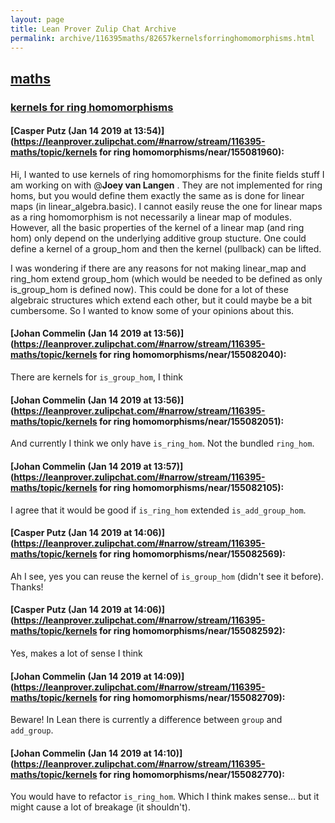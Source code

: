 ```yaml
---
layout: page
title: Lean Prover Zulip Chat Archive 
permalink: archive/116395maths/82657kernelsforringhomomorphisms.html
---
```


## [maths](index.html)
### [kernels for ring homomorphisms](82657kernelsforringhomomorphisms.html)

#### [Casper Putz (Jan 14 2019 at 13:54)](https://leanprover.zulipchat.com/#narrow/stream/116395-maths/topic/kernels for ring homomorphisms/near/155081960):
Hi, I wanted to use kernels of ring homomorphisms for the finite fields stuff I am working on with @**Joey van Langen** . They are not implemented for ring homs, but you would define them exactly the same as is done for linear maps (in linear_algebra.basic). I cannot easily reuse the one for linear maps as a ring homomorphism is not necessarily a linear map of modules. However, all the basic properties of the kernel of a linear map (and ring hom) only depend on the underlying additive group stucture. One could define a kernel of a group_hom and then the kernel (pullback) can be lifted.

I was wondering if there are any reasons for not making linear_map and ring_hom extend group_hom (which would be needed to be defined as only is_group_hom is defined now). This could be done for a lot of these algebraic structures which extend each other, but it could maybe be a bit cumbersome. So I wanted to know some of your opinions about this.

#### [Johan Commelin (Jan 14 2019 at 13:56)](https://leanprover.zulipchat.com/#narrow/stream/116395-maths/topic/kernels for ring homomorphisms/near/155082040):
There are kernels for `is_group_hom`, I think

#### [Johan Commelin (Jan 14 2019 at 13:56)](https://leanprover.zulipchat.com/#narrow/stream/116395-maths/topic/kernels for ring homomorphisms/near/155082051):
And currently I think we only have `is_ring_hom`. Not the bundled `ring_hom`.

#### [Johan Commelin (Jan 14 2019 at 13:57)](https://leanprover.zulipchat.com/#narrow/stream/116395-maths/topic/kernels for ring homomorphisms/near/155082105):
I agree that it would be good if `is_ring_hom` extended `is_add_group_hom`.

#### [Casper Putz (Jan 14 2019 at 14:06)](https://leanprover.zulipchat.com/#narrow/stream/116395-maths/topic/kernels for ring homomorphisms/near/155082569):
Ah I see, yes you can reuse the kernel of `is_group_hom` (didn't see it before). Thanks!

#### [Casper Putz (Jan 14 2019 at 14:06)](https://leanprover.zulipchat.com/#narrow/stream/116395-maths/topic/kernels for ring homomorphisms/near/155082592):
Yes, makes a lot of sense I think

#### [Johan Commelin (Jan 14 2019 at 14:09)](https://leanprover.zulipchat.com/#narrow/stream/116395-maths/topic/kernels for ring homomorphisms/near/155082709):
Beware! In Lean there is currently a difference between `group` and `add_group`.

#### [Johan Commelin (Jan 14 2019 at 14:10)](https://leanprover.zulipchat.com/#narrow/stream/116395-maths/topic/kernels for ring homomorphisms/near/155082770):
You would have to refactor `is_ring_hom`. Which I think makes sense... but it might cause a lot of breakage (it shouldn't).

